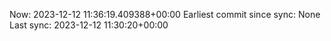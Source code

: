 Now: 2023-12-12 11:36:19.409388+00:00 Earliest commit since sync: None Last sync: 2023-12-12 11:30:20+00:00

